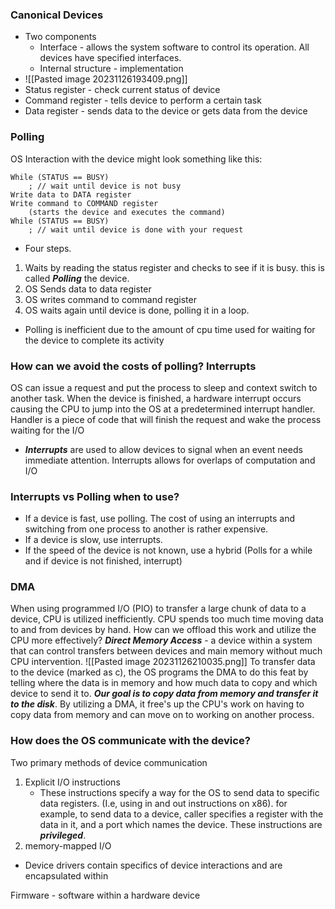 
### Canonical Devices
- Two components
	- Interface - allows the system software to control its operation. All devices have specified interfaces.
	- Internal structure - implementation 
- ![[Pasted image 20231126193409.png]]
- Status register - check current status of device
- Command register - tells device to perform a certain task
- Data register - sends data to the device or gets data from the device 

### Polling
OS Interaction with the device might look something like this:
```
While (STATUS == BUSY)
	; // wait until device is not busy 
Write data to DATA register
Write command to COMMAND register 
	(starts the device and executes the command) 
While (STATUS == BUSY) 
	; // wait until device is done with your request
```
- Four steps. 
1. Waits by reading the status register and checks to see if it is busy. this is called ***Polling*** the device. 
2. OS Sends data to data register
3. OS writes command to command register
4. OS waits again until device is done, polling it in a loop.
- Polling is inefficient due to the amount of cpu time used for waiting for the device to complete its activity


### How can we avoid the costs of polling? Interrupts
OS can issue a request and put the process to sleep and context switch to another task. When the device is finished, a hardware interrupt occurs causing the CPU to jump into the OS at a predetermined interrupt handler. 
	Handler is a piece of code that will finish the request and wake the process waiting for the I/O
- ***Interrupts*** are used to allow devices to signal when an event needs immediate attention. Interrupts allows for overlaps of computation and I/O

### Interrupts vs Polling when to use?
- If a device is fast, use polling. The cost of using an interrupts and switching from one process to another is rather expensive.
- If a device is slow, use interrupts. 
- If the speed of the device is not known, use a hybrid (Polls for a while and if device is not finished, interrupt)

### DMA 
When using programmed I/O (PIO) to transfer a large chunk of data to a device, CPU is utilized inefficiently. CPU spends too much time moving data to and from devices by hand. How can we offload this work and utilize the CPU more effectively?
***Direct Memory Access*** - a device within a system that can control transfers between devices and main memory without much CPU intervention. 
![[Pasted image 20231126210035.png]]
To transfer data to the device (marked as c), the OS programs the DMA to do this feat by telling where the data is in memory and how much data to copy and which device to send it to. 
***Our goal is to copy data from memory and transfer it to the disk***. By utilizing a DMA, it free's up the CPU's work on having to copy data from memory and can move on to working on another process. 


### How does the OS communicate with the device?
Two primary methods of device communication
1. Explicit I/O instructions 
	- These instructions specify a way for the OS to send data to specific data registers. (I.e, using in and out instructions on x86). for example, to send data to a device, caller specifies a register with the data in it, and a port which names the device. These instructions are ***privileged***.
2. memory-mapped I/O

- Device drivers contain specifics of device interactions and are encapsulated within



Firmware - software within a hardware device 